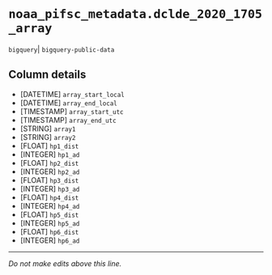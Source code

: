 # `noaa_pifsc_metadata.dclde_2020_1705_array`
`bigquery`| `bigquery-public-data`

## Column details
* [DATETIME]  `array_start_local`
* [DATETIME]  `array_end_local`
* [TIMESTAMP] `array_start_utc`
* [TIMESTAMP] `array_end_utc`
* [STRING]    `array1`
* [STRING]    `array2`
* [FLOAT]     `hp1_dist`
* [INTEGER]   `hp1_ad`
* [FLOAT]     `hp2_dist`
* [INTEGER]   `hp2_ad`
* [FLOAT]     `hp3_dist`
* [INTEGER]   `hp3_ad`
* [FLOAT]     `hp4_dist`
* [INTEGER]   `hp4_ad`
* [FLOAT]     `hp5_dist`
* [INTEGER]   `hp5_ad`
* [FLOAT]     `hp6_dist`
* [INTEGER]   `hp6_ad`

-------------------------------------------------------------------------------
*Do not make edits above this line.*
